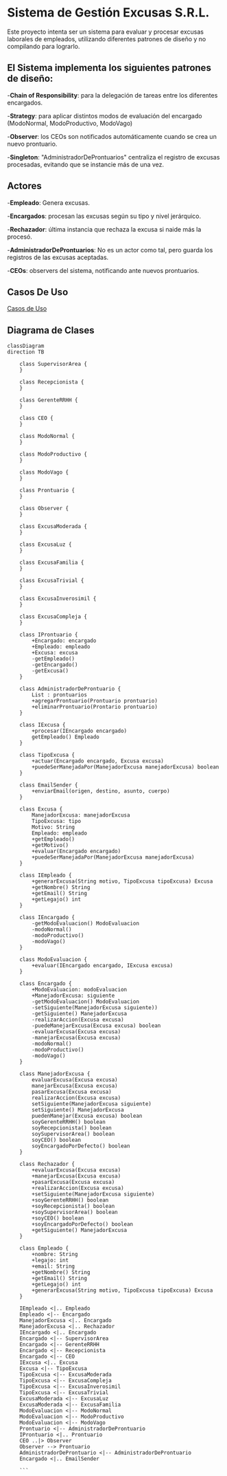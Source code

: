 ﻿# Sistema de Gestión Excusas S.R.L.

Este proyecto intenta ser un sistema para evaluar y procesar excusas laborales de empleados, utilizando diferentes patrones de diseño y no compilando para lograrlo.

## El Sistema implementa los siguientes patrones de diseño:

-**Chain of Responsibility**: para la delegación de tareas entre los diferentes encargados.

-**Strategy**: para aplicar distintos modos de evaluación del encargado (ModoNormal, ModoProductivo, ModoVago)

-**Observer**: los CEOs son notificados automáticamente cuando se crea un nuevo prontuario.

-**Singleton**: "AdministradorDeProntuarios" centraliza el registro de excusas procesadas, evitando que se instancie más de una vez.

## Actores

-**Empleado**: Genera excusas.

-**Encargados**: procesan las excusas según su tipo y nivel jerárquico.

-**Rechazador**: última instancia que rechaza la excusa si naide más la procesó.

-**AdministradorDeProntuarios**: No es un actor como tal, pero guarda los registros de las excusas aceptadas.

-**CEOs**: observers del sistema, notificando ante nuevos prontuarios.

## Casos De Uso

[Casos de Uso](https://www.plantuml.com/plantuml/png/XL9RZk8m4FptAVfp-O03h10YMX3yB8l2Ni3OJQObnuxiTiISQuum5vi6aXaUGNmbBbULgzoU9zQHS-qK4pk47IN6MeD5M65Y-lpmf__bqUIaat9uOE00aQet1aiH3LFmIcd38SAoRXng6xfbYGOR8_jYgZjibnkCBQKGYuWzkCA8dh4ir-iE-RFyrtjwesCbfWiye21AzQV0U3o3Nzk8ISGwTY57wX6wC2yBCC4peKVu6vZQ0E_mdvemKkecRYTfjSjNrhVfXpbNPOO9qcruuxxgC4lT8nTQqJWIkRIouJooCycS9ZXw8jd6O31zeyze2tHO2QWT9AeodTe1zbcVgJQ1wN1EL6BAZeKAkdyXelgvXY9ROk597C_YG-7gZcGejAS8lPtfd-GcOwkx8w5eOjXhAnM6fZ-Pl9m-_8RfbBnnsU9izbX9B5vSHEU1HqPlXos6kzxAvlB9jVi2)



## Diagrama de Clases

```mermaid
classDiagram
direction TB

    class SupervisorArea {
    }

    class Recepcionista {
    }

    class GerenteRRHH {
    }

    class CEO {
    }
    
    class ModoNormal {
    }

    class ModoProductivo {
    }

    class ModoVago {
    }

    class Prontuario {
    }

    class Observer {
    }

    class ExcusaModerada {
    }

    class ExcusaLuz {
    }

    class ExcusaFamilia {
    }

    class ExcusaTrivial {
    }

    class ExcusaInverosimil {
    }

    class ExcusaCompleja {
    }

    class IProntuario {
	    +Encargado: encargado
	    +Empleado: empleado
	    +Excusa: excusa
	    -getEmpleado()
	    -getEncargado()
	    -getExcusa()
    }

    class AdministradorDeProntuario {
	    List : prontuarios
	    +agregarProntuario(Prontuario prontuario)
	    +eliminarProntuario(Prontario prontuario)
    }

    class IExcusa {
	    +procesar(IEncargado encargado)
	    getEmpleado() Empleado
    }

    class TipoExcusa {
	    +actuar(Encargado encargado, Excusa excusa)
	    +puedeSerManejadaPor(ManejadorExcusa manejadorExcusa) boolean
    }

    class EmailSender {
	    +enviarEmail(origen, destino, asunto, cuerpo)
    }

    class Excusa {
	    ManejadorExcusa: manejadorExcusa
	    TipoExcusa: tipo
	    Motivo: String
	    Empleado: empleado
	    +getEmpleado()
	    +getMotivo()
	    +evaluar(Encargado encargado)
	    +puedeSerManejadaPor(ManejadorExcusa manejadorExcusa)
    }

    class IEmpleado {
	    +generarExcusa(String motivo, TipoExcusa tipoExcusa) Excusa
	    +getNombre() String
	    +getEmail() String
	    +getLegajo() int
    }

    class IEncargado {
	    -getModoEvaluacion() ModoEvaluacion
	    -modoNormal()
	    -modoProductivo()
	    -modoVago()
    }

    class ModoEvaluacion {
	    +evaluar(IEncargado encargado, IExcusa excusa)
    }

    class Encargado {
	    +ModoEvaluacion: modoEvaluacion
	    +ManejadorExcusa: siguiente
	    -getModoEvaluacion() ModoEvaluacion
	    -setSiguiente(ManejadorExcusa siguiente))
	    -getSiguiente() ManejadorExcusa
	    -realizarAccion(Excusa excusa)
	    -puedeManejarExcusa(Excusa excusa) boolean
	    -evaluarExcusa(Excusa excusa)
	    -manejarExcusa(Excusa excusa)
	    -modoNormal()
	    -modoProductivo()
	    -modoVago()
    }

    class ManejadorExcusa {
	    evaluarExcusa(Excusa excusa)
	    manejarExcusa(Excusa excusa)
	    pasarExcusa(Excusa excusa)
	    realizarAccion(Excusa excusa)
	    setSiguiente(ManejadorExcusa siguiente)
	    setSiguiente() ManejadorExcusa
	    puedenManejar(Excusa excusa) boolean
	    soyGerenteRRHH() boolean
	    soyRecepcionista() boolean
	    soySupervisorArea() boolean
	    soyCEO() boolean
	    soyEncargadoPorDefecto() boolean
    }

    class Rechazador {
	    +evaluarExcusa(Excusa excusa)
	    +manejarExcusa(Excusa excusa)
	    +pasarExcusa(Excusa excusa)
	    +realizarAccion(Excusa excusa)
	    +setSiguiente(ManejadorExcusa siguiente)
	    +soyGerenteRRHH() boolean
	    +soyRecepcionista() boolean
	    +soySupervisorArea() boolean
	    +soyCEO() boolean
	    +soyEncargadoPorDefecto() boolean
	    +getSiguiente() ManejadorExcusa
    }

    class Empleado {
	    +nombre: String
	    +legajo: int
	    +email: String
	    +getNombre() String
	    +getEmail() String
	    +getLegajo() int
	    +generarExcusa(String motivo, TipoExcusa tipoExcusa) Excusa
    }

    IEmpleado <|.. Empleado
    Empleado <|-- Encargado
    ManejadorExcusa <|.. Encargado
    ManejadorExcusa <|.. Rechazador
    IEncargado <|.. Encargado
    Encargado <|-- SupervisorArea
    Encargado <|-- GerenteRRHH
    Encargado <|-- Recepcionista
    Encargado <|-- CEO
    IExcusa <|.. Excusa
    Excusa <|-- TipoExcusa
    TipoExcusa <|-- ExcusaModerada
    TipoExcusa <|-- ExcusaCompleja
    TipoExcusa <|-- ExcusaInverosimil
    TipoExcusa <|-- ExcusaTrivial
    ExcusaModerada <|-- ExcusaLuz
    ExcusaModerada <|-- ExcusaFamilia
    ModoEvaluacion <|-- ModoNormal
    ModoEvaluacion <|-- ModoProductivo
    ModoEvaluacion <|-- ModoVago
    Prontuario <|-- AdministradorDeProntuario
    IProntuario <|.. Prontuario
    CEO ..|> Observer
    Observer --> Prontuario
    AdministradorDeProntuario <|-- AdministradorDeProntuario
    Encargado <|.. EmailSender
   
    ```

